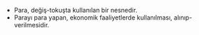 - Para, değiş-tokuşta kullanılan bir nesnedir.
- Parayı para yapan, ekonomik faaliyetlerde kullanılması, alınıp-verilmesidir.